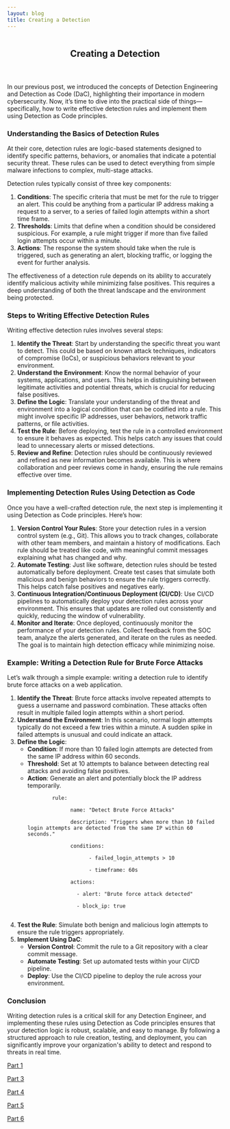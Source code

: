 ```yaml
---
layout: blog
title: Creating a Detection
---
```



<div id="main" class="s-content__main large-8 column">
<article class="entry">

<header class="entry__header">

<h2 class="entry__title h1">
    Creating a Detection
</h2>        
</header>

<div class="entry__content">

<p>In our previous post, we introduced the concepts of Detection Engineering and Detection as Code (DaC), highlighting their importance in modern cybersecurity. Now, it’s time to dive into the practical side of things—specifically, how to write effective detection rules and implement them using Detection as Code principles.</p>

<h3>Understanding the Basics of Detection Rules</h3>
<p>At their core, detection rules are logic-based statements designed to identify specific patterns, behaviors, or anomalies that indicate a potential security threat. These rules can be used to detect everything from simple malware infections to complex, multi-stage attacks.</p>

<p>Detection rules typically consist of three key components:
<ol>
    <li><strong>Conditions</strong>: The specific criteria that must be met for the rule to trigger an alert. This could be anything from a particular IP address making a request to a server, to a series of failed login attempts within a short time frame.</li>
    <li><strong>Thresholds</strong>: Limits that define when a condition should be considered suspicious. For example, a rule might trigger if more than five failed login attempts occur within a minute.</li>
    <li><strong>Actions</strong>: The response the system should take when the rule is triggered, such as generating an alert, blocking traffic, or logging the event for further analysis.</li>
</ol></p>
<p>The effectiveness of a detection rule depends on its ability to accurately identify malicious activity while minimizing false positives. This requires a deep understanding of both the threat landscape and the environment being protected.</p>

<h3>Steps to Writing Effective Detection Rules</h3>
<p>Writing effective detection rules involves several steps:
<ol>
    <li><strong>Identify the Threat</strong>: Start by understanding the specific threat you want to detect. This could be based on known attack techniques, indicators of compromise (IoCs), or suspicious behaviors relevant to your environment.</li>
    <li><strong>Understand the Environment</strong>: Know the normal behavior of your systems, applications, and users. This helps in distinguishing between legitimate activities and potential threats, which is crucial for reducing false positives.</li>
    <li><strong>Define the Logic</strong>: Translate your understanding of the threat and environment into a logical condition that can be codified into a rule. This might involve specific IP addresses, user behaviors, network traffic patterns, or file activities.</li>
    <li><strong>Test the Rule</strong>: Before deploying, test the rule in a controlled environment to ensure it behaves as expected. This helps catch any issues that could lead to unnecessary alerts or missed detections.</li>
    <li><strong>Review and Refine</strong>: Detection rules should be continuously reviewed and refined as new information becomes available. This is where collaboration and peer reviews come in handy, ensuring the rule remains effective over time.</li>
</ol></p>
<h3>Implementing Detection Rules Using Detection as Code</h3>
<p>Once you have a well-crafted detection rule, the next step is implementing it using Detection as Code principles. Here’s how:
<ol>
    <li><strong>Version Control Your Rules</strong>: Store your detection rules in a version control system (e.g., Git). This allows you to track changes, collaborate with other team members, and maintain a history of modifications. Each rule should be treated like code, with meaningful commit messages explaining what has changed and why.</li>
    <li><strong>Automate Testing</strong>: Just like software, detection rules should be tested automatically before deployment. Create test cases that simulate both malicious and benign behaviors to ensure the rule triggers correctly. This helps catch false positives and negatives early.</li>
    <li><strong>Continuous Integration/Continuous Deployment (CI/CD)</strong>: Use CI/CD pipelines to automatically deploy your detection rules across your environment. This ensures that updates are rolled out consistently and quickly, reducing the window of vulnerability.</li>
    <li><strong>Monitor and Iterate</strong>: Once deployed, continuously monitor the performance of your detection rules. Collect feedback from the SOC team, analyze the alerts generated, and iterate on the rules as needed. The goal is to maintain high detection efficacy while minimizing noise.</li>
</ol></p>
<h3>Example: Writing a Detection Rule for Brute Force Attacks</h3>
<p>Let’s walk through a simple example: writing a detection rule to identify brute force attacks on a web application.
<ol>
    <li><strong>Identify the Threat</strong>: Brute force attacks involve repeated attempts to guess a username and password combination. These attacks often result in multiple failed login attempts within a short period.</li>
    <li><strong>Understand the Environment</strong>: In this scenario, normal login attempts typically do not exceed a few tries within a minute. A sudden spike in failed attempts is unusual and could indicate an attack.</li>
    <li><strong>Define the Logic</strong>:
    <ul>
        <li><strong>Condition</strong>: If more than 10 failed login attempts are detected from the same IP address within 60 seconds.</li>
        <li><strong>Threshold</strong>: Set at 10 attempts to balance between detecting real attacks and avoiding false positives.</li>
        <li><strong>Action</strong>: Generate an alert and potentially block the IP address temporarily.</li>
        <code class="yaml">
        rule:<br>
            &nbsp;&nbsp;name: "Detect Brute Force Attacks"<br>
            &nbsp;&nbsp;description: "Triggers when more than 10 failed login attempts are detected from the same IP within 60 seconds."<br>
            &nbsp;&nbsp;conditions:<br>
                &nbsp;&nbsp;&nbsp;&nbsp;- failed_login_attempts > 10<br>
                &nbsp;&nbsp;&nbsp;&nbsp;- timeframe: 60s<br>
            &nbsp;&nbsp;actions:<br>
            &nbsp;&nbsp;&nbsp;&nbsp;- alert: "Brute force attack detected"<br>
            &nbsp;&nbsp;&nbsp;&nbsp;- block_ip: true<br>
        </code>
    </ul>
    <li><strong>Test the Rule</strong>: Simulate both benign and malicious login attempts to ensure the rule triggers appropriately.</li>
    <li><strong>Implement Using DaC</strong>:
        <ul>
            <li><strong>Version Control</strong>: Commit the rule to a Git repository with a clear commit message.</li>
            <li><strong>Automate Testing</strong>: Set up automated tests within your CI/CD pipeline.</li>
            <li><strong>Deploy</strong>: Use the CI/CD pipeline to deploy the rule across your environment.</li>
        </ul>
    </li></ol></p>
<h3>Conclusion</h3>
<p>Writing detection rules is a critical skill for any Detection Engineer, and implementing these rules using Detection as Code principles ensures that your detection logic is robust, scalable, and easy to manage. By following a structured approach to rule creation, testing, and deployment, you can significantly improve your organization's ability to detect and respond to threats in real time.</p>

<p><a href="../19/Detection-As-Code.html">Part 1</a></p>

<p><a href="../22/Detection-False-True-Positives.html">Part 3</a></p>
<p><a href="../23/Automating-the-Deployment-and-Managment-of-Detection-rules-Using-CI-CD-Pipelines.html">Part 4</a></p>
<p><a href="../26/Threat_Intelligence_Detection-Engineering.html">Part 5</a></p>
<p><a href="../27/Detection_Effectiveness.html">Part 6</a></p>

</div>
</article> <!-- end entry -->

</div> <!-- end main -->  
